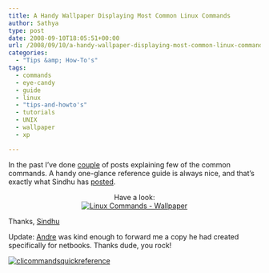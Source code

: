 ```yaml
---
title: A Handy Wallpaper Displaying Most Common Linux Commands
author: Sathya
type: post
date: 2008-09-10T18:05:51+00:00
url: /2008/09/10/a-handy-wallpaper-displaying-most-common-linux-commands/
categories:
  - "Tips &amp; How-To's"
tags:
  - commands
  - eye-candy
  - guide
  - linux
  - "tips-and-howto's"
  - tutorials
  - UNIX
  - wallpaper
  - xp

---
```

In the past I&#8217;ve done [couple][1] of posts explaining few of the common commands. A handy one-glance reference guide is always nice, and that&#8217;s exactly what Sindhu has [posted][2].

<p style="text-align: center;">
  Have a look:<br /> <a href="http://www.gnome-look.org/content/preview.php?preview=1&id=88383&file1=88383-1.png&file2=&file3=&name=Linux-Unix+command+guide"><img class="aligncenter" src="http://media.tumblr.com/ZT0iUtZ88djwg2puAMtjzoe9_400.png" alt="Linux Commands - Wallpaper" /></a>
</p>

<p style="text-align: left;">
  Thanks, <a href="http://sindhu.tumblr.com">Sindhu</a>
</p>

<p style="text-align: left;">
  Update: <a id="aptureLink_crqbeQTl1A" href="http://www.osstek.com/">Andre</a> was kind enough to forward me a copy he had created specifically for netbooks. Thanks dude, you rock!
</p>

<p style="text-align: left;">
  <a href="http://sathyasays.com/wp-content/uploads/2008/09/1024x600clicommandsquickreference.png"><img class="aligncenter size-medium wp-image-756" title="clicommandsquickreference" src="http://sathyasays.com/wp-content/uploads/2008/09/1024x600clicommandsquickreference-300x175.png" alt="clicommandsquickreference"   srcset="https://sathyasays.com/wp-content/uploads/2008/09/1024x600clicommandsquickreference-300x175.png 300w, https://sathyasays.com/wp-content/uploads/2008/09/1024x600clicommandsquickreference.png 1024w" sizes="(max-width: 300px) 100vw, 300px" /></a>
</p>

 [1]: http://sathyasays.com/tag/commands/
 [2]: http://sindhu.tumblr.com/post/49007102/wallpaper-linux-unix-command-guide
